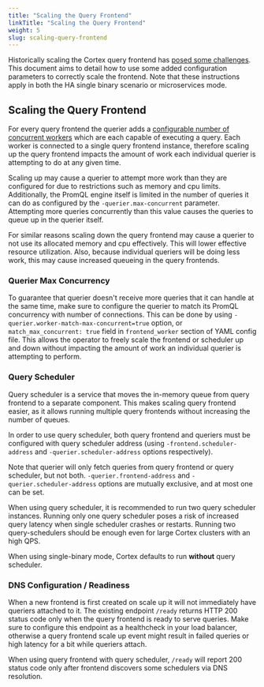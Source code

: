 ```yaml
---
title: "Scaling the Query Frontend"
linkTitle: "Scaling the Query Frontend"
weight: 5
slug: scaling-query-frontend
---
```


Historically scaling the Cortex query frontend has [posed some challenges](../proposals/scalable-query-frontend.md).
This document aims to detail how to use some added configuration parameters to correctly scale the frontend.
Note that these instructions apply in both the HA single binary scenario or microservices mode.

## Scaling the Query Frontend

For every query frontend the querier adds a [configurable number of concurrent workers](https://github.com/cortexproject/cortex/blob/1797adfed2979f6096c3305b0dc9162c1ec0c046/pkg/querier/worker/worker.go#L212)
which are each capable of executing a query.
Each worker is connected to a single query frontend instance, therefore scaling up the query frontend impacts the amount of work each individual querier is attempting to do at any given time.

Scaling up may cause a querier to attempt more work than they are configured for due to restrictions such as memory and cpu limits.
Additionally, the PromQL engine itself is limited in the number of queries it can do as configured by the `-querier.max-concurrent` parameter.
Attempting more queries concurrently than this value causes the queries to queue up in the querier itself.

For similar reasons scaling down the query frontend may cause a querier to not use its allocated memory and cpu effectively.
This will lower effective resource utilization.
Also, because individual queriers will be doing less work, this may cause increased queueing in the query frontends.

### Querier Max Concurrency

To guarantee that querier doesn't receive more queries that it can handle at the same time, make sure to configure the querier to match its PromQL concurrency with number of connections.
This can be done by using `-querier.worker-match-max-concurrent=true` option, or `match_max_concurrent: true` field in `frontend_worker` section of YAML config file.
This allows the operator to freely scale the frontend or scheduler up and down without impacting the amount of work an individual querier is attempting to perform.

### Query Scheduler

Query scheduler is a service that moves the in-memory queue from query frontend to a separate component.
This makes scaling query frontend easier, as it allows running multiple query frontends without increasing the number of queues.

In order to use query scheduler, both query frontend and queriers must be configured with query scheduler address
(using `-frontend.scheduler-address` and `-querier.scheduler-address` options respectively).

Note that querier will only fetch queries from query frontend or query scheduler, but not both.
`-querier.frontend-address` and `-querier.scheduler-address` options are mutually exclusive, and at most one can be set.

When using query scheduler, it is recommended to run two query scheduler instances.
Running only one query scheduler poses a risk of increased query latency when single scheduler crashes or restarts.
Running two query-schedulers should be enough even for large Cortex clusters with an high QPS.

When using single-binary mode, Cortex defaults to run **without** query scheduler.

### DNS Configuration / Readiness

When a new frontend is first created on scale up it will not immediately have queriers attached to it.
The existing endpoint `/ready` returns HTTP 200 status code only when the query frontend is ready to serve queries.
Make sure to configure this endpoint as a healthcheck in your load balancer,
otherwise a query frontend scale up event might result in failed queries or high latency for a bit while queriers attach.

When using query frontend with query scheduler, `/ready` will report 200 status code only after frontend discovers some schedulers via DNS resolution.
